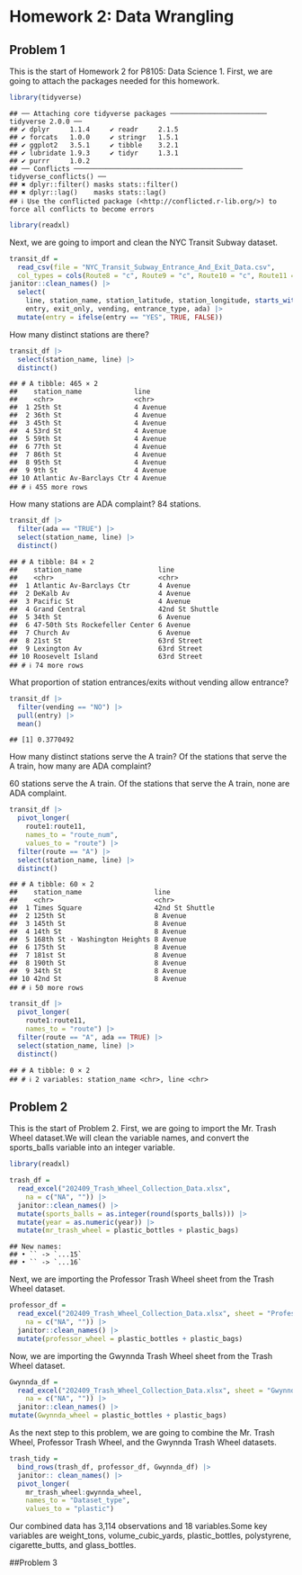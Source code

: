 Homework 2: Data Wrangling
================

## Problem 1

This is the start of Homework 2 for P8105: Data Science 1. First, we are
going to attach the packages needed for this homework.

``` r
library(tidyverse)
```

    ## ── Attaching core tidyverse packages ──────────────────────── tidyverse 2.0.0 ──
    ## ✔ dplyr     1.1.4     ✔ readr     2.1.5
    ## ✔ forcats   1.0.0     ✔ stringr   1.5.1
    ## ✔ ggplot2   3.5.1     ✔ tibble    3.2.1
    ## ✔ lubridate 1.9.3     ✔ tidyr     1.3.1
    ## ✔ purrr     1.0.2     
    ## ── Conflicts ────────────────────────────────────────── tidyverse_conflicts() ──
    ## ✖ dplyr::filter() masks stats::filter()
    ## ✖ dplyr::lag()    masks stats::lag()
    ## ℹ Use the conflicted package (<http://conflicted.r-lib.org/>) to force all conflicts to become errors

``` r
library(readxl)
```

Next, we are going to import and clean the NYC Transit Subway dataset.

``` r
transit_df = 
  read_csv(file = "NYC_Transit_Subway_Entrance_And_Exit_Data.csv",
  col_types = cols(Route8 = "c", Route9 = "c", Route10 = "c", Route11 = "c")) |>
janitor::clean_names() |>
  select(
    line, station_name, station_latitude, station_longitude, starts_with("route"),
    entry, exit_only, vending, entrance_type, ada) |>
  mutate(entry = ifelse(entry == "YES", TRUE, FALSE))
```

How many distinct stations are there?

``` r
transit_df |> 
  select(station_name, line) |>
  distinct()
```

    ## # A tibble: 465 × 2
    ##    station_name             line    
    ##    <chr>                    <chr>   
    ##  1 25th St                  4 Avenue
    ##  2 36th St                  4 Avenue
    ##  3 45th St                  4 Avenue
    ##  4 53rd St                  4 Avenue
    ##  5 59th St                  4 Avenue
    ##  6 77th St                  4 Avenue
    ##  7 86th St                  4 Avenue
    ##  8 95th St                  4 Avenue
    ##  9 9th St                   4 Avenue
    ## 10 Atlantic Av-Barclays Ctr 4 Avenue
    ## # ℹ 455 more rows

How many stations are ADA complaint? 84 stations.

``` r
transit_df |> 
  filter(ada == "TRUE") |>
  select(station_name, line) |> 
  distinct()
```

    ## # A tibble: 84 × 2
    ##    station_name                   line           
    ##    <chr>                          <chr>          
    ##  1 Atlantic Av-Barclays Ctr       4 Avenue       
    ##  2 DeKalb Av                      4 Avenue       
    ##  3 Pacific St                     4 Avenue       
    ##  4 Grand Central                  42nd St Shuttle
    ##  5 34th St                        6 Avenue       
    ##  6 47-50th Sts Rockefeller Center 6 Avenue       
    ##  7 Church Av                      6 Avenue       
    ##  8 21st St                        63rd Street    
    ##  9 Lexington Av                   63rd Street    
    ## 10 Roosevelt Island               63rd Street    
    ## # ℹ 74 more rows

What proportion of station entrances/exits without vending allow
entrance?

``` r
transit_df |> 
  filter(vending == "NO") |>
  pull(entry) |>
  mean()
```

    ## [1] 0.3770492

How many distinct stations serve the A train? Of the stations that serve
the A train, how many are ADA complaint?

60 stations serve the A train. Of the stations that serve the A train,
none are ADA complaint.

``` r
transit_df |> 
  pivot_longer(
    route1:route11, 
    names_to = "route_num", 
    values_to = "route") |>
  filter(route == "A") |>
  select(station_name, line) |>
  distinct()
```

    ## # A tibble: 60 × 2
    ##    station_name                  line           
    ##    <chr>                         <chr>          
    ##  1 Times Square                  42nd St Shuttle
    ##  2 125th St                      8 Avenue       
    ##  3 145th St                      8 Avenue       
    ##  4 14th St                       8 Avenue       
    ##  5 168th St - Washington Heights 8 Avenue       
    ##  6 175th St                      8 Avenue       
    ##  7 181st St                      8 Avenue       
    ##  8 190th St                      8 Avenue       
    ##  9 34th St                       8 Avenue       
    ## 10 42nd St                       8 Avenue       
    ## # ℹ 50 more rows

``` r
transit_df |> 
  pivot_longer(
    route1:route11,
    names_to = "route") |>
  filter(route == "A", ada == TRUE) |>
  select(station_name, line) |>
  distinct()
```

    ## # A tibble: 0 × 2
    ## # ℹ 2 variables: station_name <chr>, line <chr>

## Problem 2

This is the start of Problem 2. First, we are going to import the
Mr. Trash Wheel dataset.We will clean the variable names, and convert
the sports_balls variable into an integer variable.

``` r
library(readxl)

trash_df = 
  read_excel("202409_Trash_Wheel_Collection_Data.xlsx",
    na = c("NA", "")) |> 
  janitor::clean_names() |> 
  mutate(sports_balls = as.integer(round(sports_balls))) |>
  mutate(year = as.numeric(year)) |>
  mutate(mr_trash_wheel = plastic_bottles + plastic_bags) 
```

    ## New names:
    ## • `` -> `...15`
    ## • `` -> `...16`

Next, we are importing the Professor Trash Wheel sheet from the Trash
Wheel dataset.

``` r
professor_df = 
  read_excel("202409_Trash_Wheel_Collection_Data.xlsx", sheet = "Professor Trash Wheel",
    na = c("NA", "")) |>
  janitor::clean_names() |>
  mutate(professor_wheel = plastic_bottles + plastic_bags)
```

Now, we are importing the Gwynnda Trash Wheel sheet from the Trash Wheel
dataset.

``` r
Gwynnda_df = 
  read_excel("202409_Trash_Wheel_Collection_Data.xlsx", sheet = "Gwynnda Trash Wheel",
    na = c("NA", "")) |>
  janitor::clean_names() |> 
mutate(Gwynnda_wheel = plastic_bottles + plastic_bags)
```

As the next step to this problem, we are going to combine the Mr. Trash
Wheel, Professor Trash Wheel, and the Gwynnda Trash Wheel datasets.

``` r
trash_tidy = 
  bind_rows(trash_df, professor_df, Gwynnda_df) |> 
  janitor:: clean_names() |> 
  pivot_longer(
    mr_trash_wheel:gwynnda_wheel,
    names_to = "Dataset_type", 
    values_to = "plastic")
```

Our combined data has 3,114 observations and 18 variables.Some key
variables are weight_tons, volume_cubic_yards, plastic_bottles,
polystyrene, cigarette_butts, and glass_bottles.

\##Problem 3
